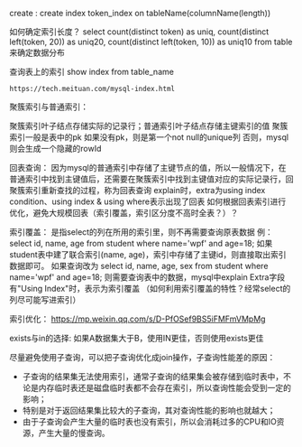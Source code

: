 create :
create index token_index on tableName(columnName(length))

如何确定索引长度？
 select count(distinct token) as uniq, count(distinct left(token, 20)) as uniq20, 
		count(distinct left(token,  10)) as uniq10 from table
		来确定数据分布
		
查询表上的索引
	show index from table_name
	
	https://tech.meituan.com/mysql-index.html


聚簇索引与普通索引：

聚簇索引叶子结点存储实际的记录行；普通索引叶子结点存储主键索引的值
聚簇索引一般是表中的pk
如果没有pk，则是第一个not null的unique列
否则，mysql则会生成一个隐藏的rowId


回表查询：
	因为mysql的普通索引中存储了主键节点的值，所以一般情况下，在普通索引中找到主键值后，还需要在聚簇索引中找到主键值对应的实际记录行，回聚簇索引重新查找的过程，称为回表查询
	explain时，extra为using index condition、using index & using where表示出现了回表
	如何根据回表索引进行优化，避免大规模回表（索引覆盖，索引区分度不高时全表？）？

索引覆盖：
	是指select的列在所用的索引里，则不再需要查询原表数据
	例：select id, name, age from student where name='wpf' and age=18;
	如果student表中建了联合索引(name, age)，索引中存储了主键id，则直接取出索引数据即可。
	如果查询改为
	select id, name, age, sex from student where name='wpf' and age=18;
	则需要查询表中的数据，mysql中explain Extra字段有"Using Index"时，表示为索引覆盖
	（如何利用索引覆盖的特性？经常select的列尽可能写进索引）


索引优化： https://mp.weixin.qq.com/s/D-PfOSef9BS5iFMFmVMpMg

exists与in的选择:
	如果A数据集大于B，使用IN更佳，否则使用exists更佳

尽量避免使用子查询，可以把子查询优化成join操作，子查询性能差的原因：
* 子查询的结果集无法使用索引，通常子查询的结果集会被存储到临时表中，不论是内存临时表还是磁盘临时表都不会存在索引，所以查询性能会受到一定的影响；
* 特别是对于返回结果集比较大的子查询，其对查询性能的影响也就越大；
* 由于子查询会产生大量的临时表也没有索引，所以会消耗过多的CPU和IO资源，产生大量的慢查询。


